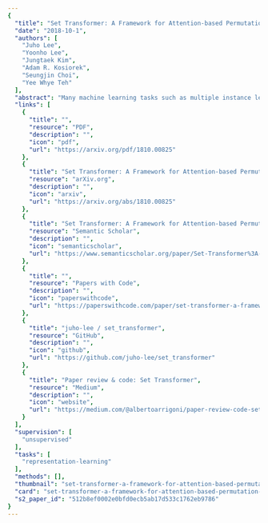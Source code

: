 ```yaml
---
{
  "title": "Set Transformer: A Framework for Attention-based Permutation-Invariant Neural Networks",
  "date": "2018-10-1",
  "authors": [
    "Juho Lee",
    "Yoonho Lee",
    "Jungtaek Kim",
    "Adam R. Kosiorek",
    "Seungjin Choi",
    "Yee Whye Teh"
  ],
  "abstract": "Many machine learning tasks such as multiple instance learning, 3D shape recognition, and few-shot image classification are defined on sets of instances. Since solutions to such problems do not depend on the order of elements of the set, models used to address them should be permutation invariant. We present an attention-based neural network module, the Set Transformer, specifically designed to model interactions among elements in the input set. The model consists of an encoder and a decoder, both of which rely on attention mechanisms. In an effort to reduce computational complexity, we introduce an attention scheme inspired by inducing point methods from sparse Gaussian process literature. It reduces the computation time of self-attention from quadratic to linear in the number of elements in the set. We show that our model is theoretically attractive and we evaluate it on a range of tasks, demonstrating the state-of-the-art performance compared to recent methods for set-structured data. ",
  "links": [
    {
      "title": "",
      "resource": "PDF",
      "description": "",
      "icon": "pdf",
      "url": "https://arxiv.org/pdf/1810.00825"
    },
    {
      "title": "Set Transformer: A Framework for Attention-based Permutation-Invariant Neural Networks",
      "resource": "arXiv.org",
      "description": "",
      "icon": "arxiv",
      "url": "https://arxiv.org/abs/1810.00825"
    },
    {
      "title": "Set Transformer: A Framework for Attention-based Permutation-Invariant Neural Networks",
      "resource": "Semantic Scholar",
      "description": "",
      "icon": "semanticscholar",
      "url": "https://www.semanticscholar.org/paper/Set-Transformer%3A-A-Framework-for-Attention-based-Lee-Lee/512b8ef0002e0bfd0ecb5ab17d533c1762eb9786"
    },
    {
      "title": "",
      "resource": "Papers with Code",
      "description": "",
      "icon": "paperswithcode",
      "url": "https://paperswithcode.com/paper/set-transformer-a-framework-for-attention"
    },
    {
      "title": "juho-lee / set_transformer",
      "resource": "GitHub",
      "description": "",
      "icon": "github",
      "url": "https://github.com/juho-lee/set_transformer"
    },
    {
      "title": "Paper review & code: Set Transformer",
      "resource": "Medium",
      "description": "",
      "icon": "website",
      "url": "https://medium.com/@albertoarrigoni/paper-review-code-set-transformer-b9750e5c3fdb"
    }
  ],
  "supervision": [
    "unsupervised"
  ],
  "tasks": [
    "representation-learning"
  ],
  "methods": [],
  "thumbnail": "set-transformer-a-framework-for-attention-based-permutation-invariant-neural-networks-thumb.jpg",
  "card": "set-transformer-a-framework-for-attention-based-permutation-invariant-neural-networks-card.jpg",
  "s2_paper_id": "512b8ef0002e0bfd0ecb5ab17d533c1762eb9786"
}
---
```



